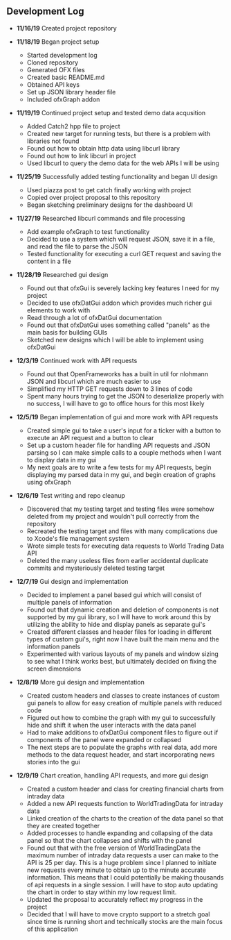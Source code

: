  ## Development Log
 * **11/16/19** Created project repository 
 
 * **11/18/19** Began project setup
    * Started development log
    * Cloned repository
    * Generated OFX files
    * Created basic README.md
    * Obtained API keys
    * Set up JSON library header file
    * Included ofxGraph addon

* **11/19/19** Continued project setup and tested demo data acqusition
    * Added Catch2 hpp file to project
    * Created new target for running tests, but there is a problem with libraries not found
    * Found out how to obtain http data using libcurl library
    * Found out how to link libcurl in project
    * Used libcurl to query the demo data for the web APIs I will be using

* **11/25/19** Successfully added testing functionality and began UI design
    * Used piazza post to get catch finally working with project
    * Copied over project proposal to this repository
    * Began sketching preliminary designs for the dashboard UI

* **11/27/19** Researched libcurl commands and file processing
    * Add example ofxGraph to test functionality
    * Decided to use a system which will request JSON, save it in a file, and read the file to parse the JSON
    * Tested functionality for executing a curl GET request and saving the content in a file

* **11/28/19** Researched gui design 
    * Found out that ofxGui is severely lacking key features I need for my project
    * Decided to use ofxDatGui addon which provides much richer gui elements to work with
    * Read through a lot of ofxDatGui documentation
    * Found out that ofxDatGui uses something called "panels" as the main basis for building GUIs
    * Sketched new designs which I will be able to implement using ofxDatGui

* **12/3/19** Continued work with API requests
    * Found out that OpenFrameworks has a built in util for nlohmann JSON and libcurl which are much easier to use
    * Simplified my HTTP GET requests down to 3 lines of code 
    * Spent many hours trying to get the JSON to deserialize properly with no success, I will have to go to office hours for this most likely 
    
* **12/5/19** Began implementation of gui and more work with API requests
    * Created simple gui to take a user's input for a ticker with a button to execute an API request and a button to clear
    * Set up a custom header file for handling API requests and JSON parsing so I can make simple calls to a couple methods when I want to display data in my gui
    * My next goals are to write a few tests for my API requests, begin displaying my parsed data in my gui, and begin creation of graphs using ofxGraph
    
* **12/6/19** Test writing and repo cleanup
    * Discovered that my testing target and testing files were somehow deleted from my project and wouldn't pull correctly from the repository
    * Recreated the testing target and files with many complications due to Xcode's file management system
    * Wrote simple tests for executing data requests to World Trading Data API
    * Deleted the many useless files from earlier accidental duplicate commits and mysteriously deleted testing target
    
* **12/7/19** Gui design and implementation
    * Decided to implement a panel based gui which will consist of multiple panels of information
    * Found out that dynamic creation and deletion of components is not supported by my gui library, so I will have to work around this by utilizing the ability to hide and display panels as separate gui's
    * Created different classes and header files for loading in different types of custom gui's, right now I have built the main menu and the information panels
    * Experimented with various layouts of my panels and window sizing to see what I think works best, but ultimately decided on fixing the screen dimensions
    
* **12/8/19** More gui design and implementation
    * Created custom headers and classes to create instances of custom gui panels to allow for easy creation of multiple panels with reduced code
    * Figured out how to combine the graph with my gui to successfully hide and shift it when the user interacts with the data panel
    * Had to make additions to ofxDatGui component files to figure out if components of the panel were expanded or collapsed
    * The next steps are to populate the graphs with real data, add more methods to the data request header, and start incorporating news stories into the gui
    
* **12/9/19** Chart creation, handling API requests, and more gui design
    * Created a custom header and class for creating financial charts from intraday data
    * Added a new API requests function to WorldTradingData for intraday data
    * Linked creation of the charts to the creation of the data panel so that they are created together
    * Added processes to handle expanding and collapsing of the data panel so that the chart collapses and shifts with the panel
    * Found out that with the free version of WorldTradingData the maximum number of intraday data requests a user can make to the API is 25 per day. This is a huge problem since I planned to initiate new requests every minute to obtain up to the minute accurate information. This means that I could potentially be making thousands of api requests in a single session. I will have to stop auto updating the chart in order to stay within my low request limit.
    * Updated the proposal to accurately reflect my progress in the project
    * Decided that I will have to move crypto support to a stretch goal since time is running short and technically stocks are the main focus of this application
